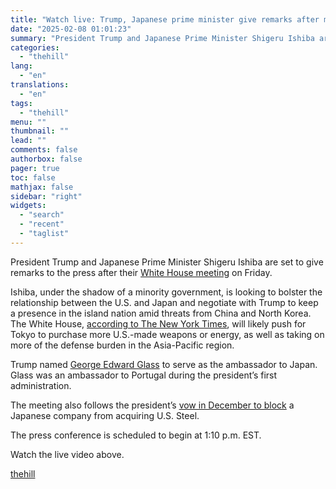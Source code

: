 ```yaml
---
title: "Watch live: Trump, Japanese prime minister give remarks after meeting"
date: "2025-02-08 01:01:23"
summary: "President Trump and Japanese Prime Minister Shigeru Ishiba are set to give remarks to the press after their White House meeting on Friday. Ishiba, under the shadow of a minority government, is looking to bolster the relationship between the U.S. and Japan and negotiate with Trump to keep a presence..."
categories:
  - "thehill"
lang:
  - "en"
translations:
  - "en"
tags:
  - "thehill"
menu: ""
thumbnail: ""
lead: ""
comments: false
authorbox: false
pager: true
toc: false
mathjax: false
sidebar: "right"
widgets:
  - "search"
  - "recent"
  - "taglist"
---
```


President Trump and Japanese Prime Minister Shigeru Ishiba are set to give remarks to the press after their [White House meeting](https://thehill.com/homenews/ap/ap-international/ap-japans-leader-says-hes-preparing-for-tough-negotiations-with-trump-on-maintaining-us-presence/) on Friday.

Ishiba, under the shadow of a minority government, is looking to bolster the relationship between the U.S. and Japan and negotiate with Trump to keep a presence in the island nation amid threats from China and North Korea. The White House, [according to The New York Times](https://www.nytimes.com/2025/02/06/world/asia/japan-ishiba-trump-summit.html), will likely push for Tokyo to purchase more U.S.-made weapons or energy, as well as taking on more of the defense burden in the Asia-Pacific region.

Trump named [George Edward Glass](https://thehill.com/policy/international/5043468-trump-names-pick-for-ambassador-to-japan/) to serve as the ambassador to Japan. Glass was an ambassador to Portugal during the president’s first administration.

The meeting also follows the president’s [vow in December to block](https://thehill.com/business/5019060-trump-opposes-nippon-steel-acquisition/) a Japanese company from acquiring U.S. Steel.

The press conference is scheduled to begin at 1:10 p.m. EST.

Watch the live video above.

[thehill](https://thehill.com/video-clips/5132309-watch-live-donald-trump-japanese-prime-minister-remarks/)
